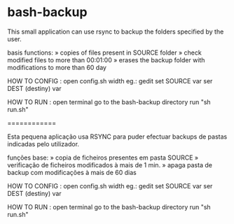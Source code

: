 bash-backup
===========

This small application can use rsync to backup the folders specified by the user.

basis functions:
» copies of files present in SOURCE folder
» check modified files to more than 00:01:00
» erases the backup folder with modifications to more than 60 day

HOW TO CONFIG :
  open config.sh width eg.: gedit
  set SOURCE var
  ser DEST (destiny) var

HOW TO RUN :
  open terminal
  go to the bash-backup directory
  run "sh run.sh"

============

Esta pequena aplicação usa RSYNC para puder efectuar backups de pastas indicadas pelo utilizador.

funções base:
» copia de ficheiros presentes em pasta SOURCE
» verificação de ficheiros modificados à mais de 1 min.
» apaga pasta de backup com modificações à mais de 60 dias

HOW TO CONFIG :
  open config.sh width eg.: gedit
  set SOURCE var
  ser DEST (destiny) var

HOW TO RUN :
  open terminal
  go to the bash-backup directory
  run "sh run.sh"
